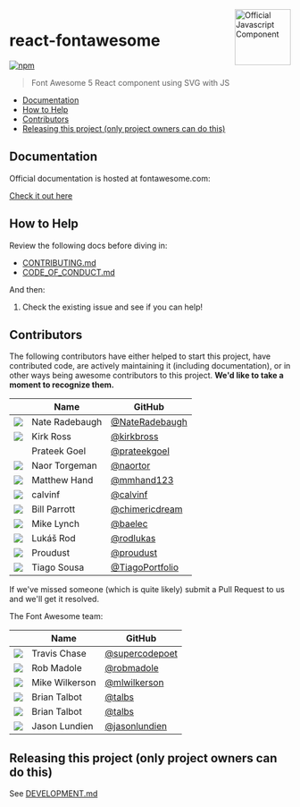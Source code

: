 <a href="https://fontawesome.com">
  <img align="right" width="100" height="100" alt="Official Javascript Component" src="https://img.fortawesome.com/349cfdf6/official-javascript-component.svg">
</a>

# react-fontawesome

[![npm](https://img.shields.io/npm/v/@fortawesome/react-fontawesome.svg?style=flat-square)](https://www.npmjs.com/package/@fortawesome/react-fontawesome)

> Font Awesome 5 React component using SVG with JS

<!-- toc -->
- [Documentation](#documentation)
- [How to Help](#how-to-help)
- [Contributors](#contributors)
- [Releasing this project (only project owners can do this)](#releasing-this-project-only-project-owners-can-do-this)

<!-- tocstop -->

## Documentation

Official documentation is hosted at fontawesome.com:

[Check it out here](https://fontawesome.com/how-to-use/on-the-web/using-with/react)

## How to Help

Review the following docs before diving in:

- [CONTRIBUTING.md](CONTRIBUTING.md)
- [CODE_OF_CONDUCT.md](CODE_OF_CONDUCT.md)

And then:

1.  Check the existing issue and see if you can help!

## Contributors

The following contributors have either helped to start this project, have contributed
code, are actively maintaining it (including documentation), or in other ways
being awesome contributors to this project. **We'd like to take a moment to recognize them.**

|                                                             | Name           | GitHub                                               |
| :---------------------------------------------------------: | -------------- | ---------------------------------------------------- |
| <img src="https://github.com/NateRadebaugh.png?size=72" />  | Nate Radebaugh | [@NateRadebaugh](https://github.com/NateRadebaugh)   |
|   <img src="https://github.com/kirkbross.png?size=72" />    | Kirk Ross      | [@kirkbross](https://github.com/kirkbross)           |
|                                                             | Prateek Goel   | [@prateekgoel](https://github.com/prateekgoel)       |
|    <img src="https://github.com/naortor.png?size=72" />     | Naor Torgeman  | [@naortor](https://github.com/naortor)               |
|   <img src="https://github.com/mmhand123.png?size=72" />    | Matthew Hand   | [@mmhand123](https://github.com/mmhand123)           |
|    <img src="https://github.com/calvinf.png?size=72" />     | calvinf        | [@calvinf](https://github.com/calvinf)               |
| <img src="https://github.com/chimericdream.png?size=72" />  | Bill Parrott   | [@chimericdream](https://github.com/chimericdream)   |
|    <img src="https://github.com/baelec.png?size=72" />      | Mike Lynch     | [@baelec](https://github.com/baelec)                 |
|   <img src="https://github.com/rodlukas.png?size=72" />     | Lukáš Rod      | [@rodlukas](https://github.com/rodlukas)             |
|   <img src="https://github.com/proudust.png?size=72" />     | Proudust       | [@proudust](https://github.com/proudust)             |
| <img src="https://github.com/TiagoPortfolio.png?size=72" /> | Tiago Sousa    | [@TiagoPortfolio](https://github.com/TiagoPortfolio) |

If we've missed someone (which is quite likely) submit a Pull Request to us and we'll get it resolved.

The Font Awesome team:

|                                                            | Name           | GitHub                                             |
| :--------------------------------------------------------: | -------------- | -------------------------------------------------- |
| <img src="https://github.com/supercodepoet.png?size=72" /> | Travis Chase   | [@supercodepoet](https://github.com/supercodepoet) |
|   <img src="https://github.com/robmadole.png?size=72" />   | Rob Madole     | [@robmadole](https://github.com/robmadole)         |
|  <img src="https://github.com/mlwilkerson.png?size=72" />  | Mike Wilkerson | [@mlwilkerson](https://github.com/mlwilkerson)     |
|     <img src="https://github.com/talbs.png?size=72" />     | Brian Talbot   | [@talbs](https://github.com/talbs)                 |
|     <img src="https://github.com/talbs.png?size=72" />     | Brian Talbot   | [@talbs](https://github.com/talbs)                 |
| <img src="https://github.com/jasonlundien.png?size=72" />  | Jason Lundien  | [@jasonlundien](https://github.com/jasonlundien)   |

## Releasing this project (only project owners can do this)

See [DEVELOPMENT.md](DEVELOPMENT.md#release)
